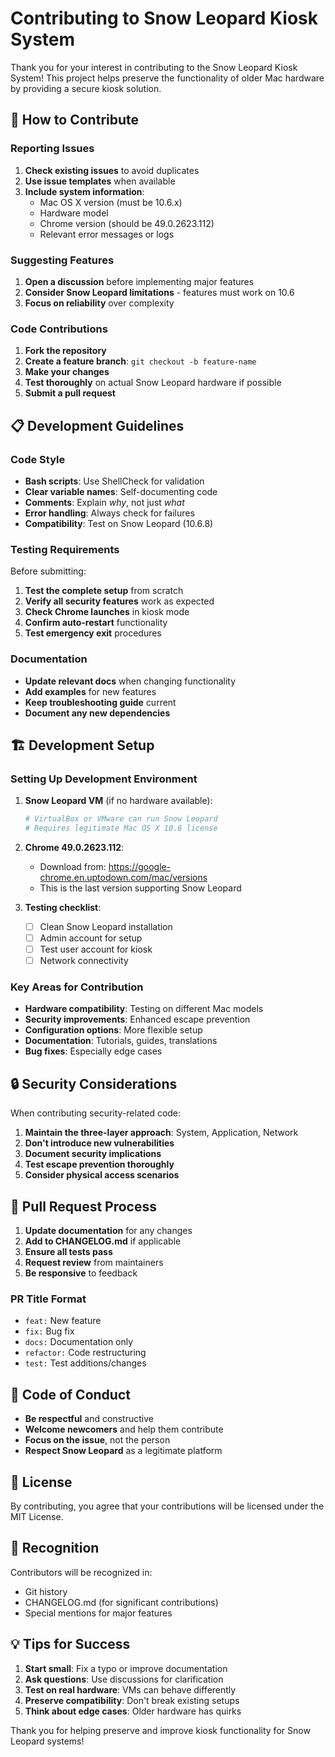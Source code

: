 # Contributing to Snow Leopard Kiosk System

Thank you for your interest in contributing to the Snow Leopard Kiosk System! This project helps preserve the functionality of older Mac hardware by providing a secure kiosk solution.

## 🤝 How to Contribute

### Reporting Issues

1. **Check existing issues** to avoid duplicates
2. **Use issue templates** when available
3. **Include system information**:
   - Mac OS X version (must be 10.6.x)
   - Hardware model
   - Chrome version (should be 49.0.2623.112)
   - Relevant error messages or logs

### Suggesting Features

1. **Open a discussion** before implementing major features
2. **Consider Snow Leopard limitations** - features must work on 10.6
3. **Focus on reliability** over complexity

### Code Contributions

1. **Fork the repository**
2. **Create a feature branch**: `git checkout -b feature-name`
3. **Make your changes**
4. **Test thoroughly** on actual Snow Leopard hardware if possible
5. **Submit a pull request**

## 📋 Development Guidelines

### Code Style

- **Bash scripts**: Use ShellCheck for validation
- **Clear variable names**: Self-documenting code
- **Comments**: Explain *why*, not just *what*
- **Error handling**: Always check for failures
- **Compatibility**: Test on Snow Leopard (10.6.8)

### Testing Requirements

Before submitting:

1. **Test the complete setup** from scratch
2. **Verify all security features** work as expected
3. **Check Chrome launches** in kiosk mode
4. **Confirm auto-restart** functionality
5. **Test emergency exit** procedures

### Documentation

- **Update relevant docs** when changing functionality
- **Add examples** for new features
- **Keep troubleshooting guide** current
- **Document any new dependencies**

## 🏗️ Development Setup

### Setting Up Development Environment

1. **Snow Leopard VM** (if no hardware available):
   ```bash
   # VirtualBox or VMware can run Snow Leopard
   # Requires legitimate Mac OS X 10.6 license
   ```

2. **Chrome 49.0.2623.112**:
   - Download from: https://google-chrome.en.uptodown.com/mac/versions
   - This is the last version supporting Snow Leopard

3. **Testing checklist**:
   - [ ] Clean Snow Leopard installation
   - [ ] Admin account for setup
   - [ ] Test user account for kiosk
   - [ ] Network connectivity

### Key Areas for Contribution

- **Hardware compatibility**: Testing on different Mac models
- **Security improvements**: Enhanced escape prevention
- **Configuration options**: More flexible setup
- **Documentation**: Tutorials, guides, translations
- **Bug fixes**: Especially edge cases

## 🔒 Security Considerations

When contributing security-related code:

1. **Maintain the three-layer approach**: System, Application, Network
2. **Don't introduce new vulnerabilities**
3. **Document security implications**
4. **Test escape prevention thoroughly**
5. **Consider physical access scenarios**

## 📝 Pull Request Process

1. **Update documentation** for any changes
2. **Add to CHANGELOG.md** if applicable
3. **Ensure all tests pass**
4. **Request review** from maintainers
5. **Be responsive** to feedback

### PR Title Format
- `feat:` New feature
- `fix:` Bug fix
- `docs:` Documentation only
- `refactor:` Code restructuring
- `test:` Test additions/changes

## 🌟 Code of Conduct

- **Be respectful** and constructive
- **Welcome newcomers** and help them contribute
- **Focus on the issue**, not the person
- **Respect Snow Leopard** as a legitimate platform

## 📜 License

By contributing, you agree that your contributions will be licensed under the MIT License.

## 🙏 Recognition

Contributors will be recognized in:
- Git history
- CHANGELOG.md (for significant contributions)
- Special mentions for major features

## 💡 Tips for Success

1. **Start small**: Fix a typo or improve documentation
2. **Ask questions**: Use discussions for clarification
3. **Test on real hardware**: VMs can behave differently
4. **Preserve compatibility**: Don't break existing setups
5. **Think about edge cases**: Older hardware has quirks

Thank you for helping preserve and improve kiosk functionality for Snow Leopard systems!